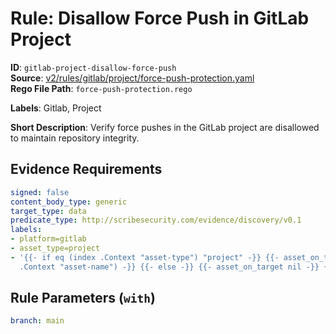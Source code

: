 # Rule: Disallow Force Push in GitLab Project

**ID**: `gitlab-project-disallow-force-push`  
**Source**: [v2/rules/gitlab/project/force-push-protection.yaml](https://github.com/scribe-public/sample-policies/v2/rules/gitlab/project/force-push-protection.yaml)  
**Rego File Path**: `force-push-protection.rego`  

**Labels**: Gitlab, Project

**Short Description**: Verify force pushes in the GitLab project are disallowed to maintain repository integrity.

## Evidence Requirements

```yaml
signed: false
content_body_type: generic
target_type: data
predicate_type: http://scribesecurity.com/evidence/discovery/v0.1
labels:
- platform=gitlab
- asset_type=project
- '{{- if eq (index .Context "asset-type") "project" -}} {{- asset_on_target (index
  .Context "asset-name") -}} {{- else -}} {{- asset_on_target nil -}} {{- end -}}'
```
## Rule Parameters (`with`)

```yaml
branch: main
```
